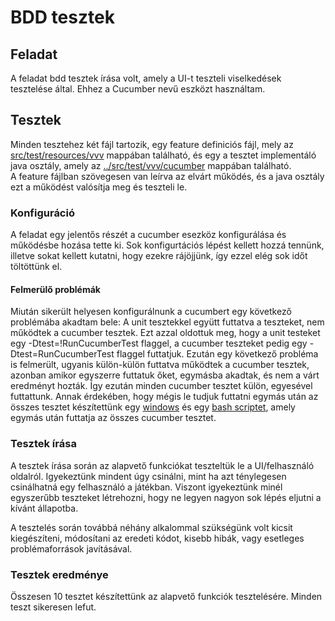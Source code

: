 # BDD tesztek

## Feladat

A feladat bdd tesztek írása volt, amely a UI-t teszteli viselkedések tesztelése által.
Ehhez a Cucumber nevű eszközt használtam.

## Tesztek

Minden tesztehez két fájl tartozik, egy feature definiciós fájl, mely az [src/test/resources/vvv](../src/test/resources/vvv) mappában található, és egy a tesztet implementáló java osztály, amely az [../src/test/vvv/cucumber](../src/test/vvv/cucumber) mappában található. <br>
A feature fájlban szövegesen van leírva az elvárt működés, és a java osztály ezt a működést valósítja meg és teszteli le.

### Konfiguráció

A feladat egy jelentős részét a cucumber esezköz konfigurálása és működésbe hozása tette ki. Sok konfigurtációs lépést kellett hozzá tennünk, illetve sokat kellett kutatni, hogy ezekre rájöjjünk, így ezzel elég sok időt töltöttünk el.

#### Felmerülő problémák

Miután sikerült helyesen konfigurálnunk a cucumbert egy következő problémába akadtam bele: A unit tesztekkel együtt futtatva a teszteket, nem működtek a cucumber tesztek. Ezt azzal oldottuk meg, hogy a unit testeket egy -Dtest=!RunCucumberTest flaggel, a cucumber teszteket pedig egy -Dtest=RunCucumberTest flaggel futtatjuk. Ezután egy következő probléma is felmerült, ugyanis külön-külön futtatva működtek a cucumber tesztek, azonban amikor egyszerre futtatuk őket, egymásba akadtak, és nem a várt eredményt hozták. Így ezután minden cucumber tesztet külön, egyesével futtattunk. Annak érdekében, hogy mégis le tudjuk futtatni egymás után az összes tesztet készítettünk egy [windows](../cucumber.bat) és egy [bash scriptet](../cucumber.sh), amely egymás után futtatja az összes cucumber tesztet.

### Tesztek írása

A tesztek írása során az alapvető funkciókat teszteltük le a UI/felhasználó oldalról. Igyekeztünk mindent úgy csinálni, mint ha azt ténylegesen csinálhatná egy felhasználó a játékban. Viszont igyekeztünk minél egyszerűbb teszteket létrehozni, hogy ne legyen nagyon sok lépés eljutni a kívánt állapotba.

A tesztelés során továbbá néhány alkalommal szükségünk volt kicsit kiegészíteni, módosítani az eredeti kódot, kisebb hibák, vagy esetleges problémaforrások javításával.

### Tesztek eredménye

Összesen 10 tesztet készítettünk az alapvető funkciók tesztelésére. Minden teszt sikeresen lefut. 
